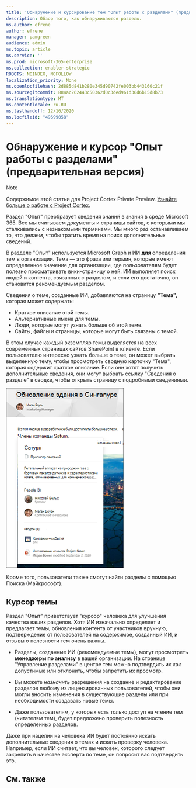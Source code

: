 ```yaml
---
title: 'Обнаружение и курсирование тем "Опыт работы с разделами" (предварительная версия) '
description: Обзор того, как обнаруживаются разделы.
ms.author: efrene
author: efrene
manager: pamgreen
audience: admin
ms.topic: article
ms.service: ''
ms.prod: microsoft-365-enterprise
ms.collection: enabler-strategic
ROBOTS: NOINDEX, NOFOLLOW
localization_priority: None
ms.openlocfilehash: 2d885d841b280e345d90742fe003bb443160c21f
ms.sourcegitcommit: 884ac262443c50362d0c3ded961d36d6b15d8b73
ms.translationtype: MT
ms.contentlocale: ru-RU
ms.lasthandoff: 12/16/2020
ms.locfileid: "49699058"
---
```

# <a name="topic-experiences-discovery-and-curation-preview"></a>Обнаружение и курсор "Опыт работы с разделами" (предварительная версия)

> [!Note] 
> Содержимое этой статьи для Project Cortex Private Preview. [Узнайте больше о работе с Project Cortex](https://aka.ms/projectcortex).

Раздел "Опыт" преобразует сведения знаний в знания в среде Microsoft 365. Все мы считываем документы и страницы сайтов, с которыми мы сталкивались с незнакомыми терминами. Мы много раз останавливаем то, что делаем, чтобы тратить время на поиск дополнительных сведений.

В разделе "Опыт" используется Microsoft Graph и ИИ **для** определения тем в организации.  Тема — это фраза или термин, которые имеют определенное значение для организации, где пользователям будет полезно просматривать вики-страницу о ней. ИИ выполняет поиск людей и контента, связанных с разделом, и если его достаточно, он становится рекомендуемым разделом.

Сведения о теме, созданные ИИ, добавляются на страницу **"Тема",** которая может содержать:
- Краткое описание этой темы.
- Альтернативные имена для темы.
- Люди, которые могут узнать больше об этой теме.
- Сайты, файлы и страницы, которые могут быть связаны с темой.

В этом случае каждый экземпляр темы выделяется на всех современных страницах сайтов SharePoint в клиенте. Если пользователю интересно узнать больше о теме, он может выбрать  выделенную тему, чтобы просмотреть сводную карточку "Тема", которая содержит краткое описание. Если они хотят получить дополнительные сведения, они могут выбрать ссылку "Сведения о разделе" в сводке, чтобы открыть страницу с подробными сведениями. 

![Основные темы](../media/knowledge-management/saturn.png) </br>

Кроме того, пользователи также смогут найти разделы с помощью Поиска (Майкрософт).


## <a name="topic-curation"></a>Курсор темы

Раздел "Опыт" приветствует "курсор" человека для улучшения качества ваших разделов. Хотя ИИ изначально определяет и предлагает темы, обновления контента от участников вручную, подтверждение от пользователей на содержимое, созданный ИИ, и отзывы о полезности тем очень важны.

- Разделы, созданные ИИ (рекомендуемые темы), могут просмотреть **менеджеры по анализу** в вашей организации. На странице "Управление разделами" в центре тем можно подтвердить их как допустимые или отклонить, чтобы запретить их просмотр.

- Вы можете *назначить* разрешения на создание и редактирование разделов любому из лицензированных пользователей, чтобы они могли вносить изменения в существующие разделы или при необходимости создавать новые темы. 

- Даже пользователям, у которых есть только доступ на чтение тем (читателям тем), будет предложено проверить полезность определенных разделов.

Даже при нацелии на человека ИИ будет постоянно искать дополнительные сведения о темах и искать проверку человека. Например, если ИИ считает, что вы человек, которого следует закрепить в качестве эксперта по теме, он попросит вас подтвердить это. 

















## <a name="see-also"></a>См. также



  






